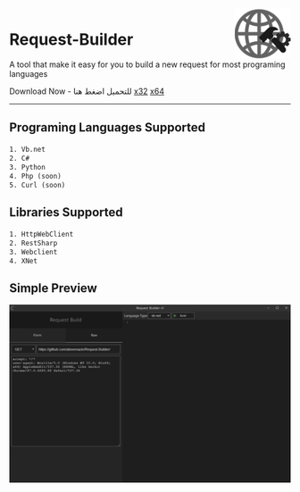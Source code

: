 <img src="https://github.com/alonemazin/Request-Builder/blob/main/request-builder.png" width="100" height="auto" align="right">

Request-Builder
=================

A tool that make it easy for you to build a new request for most programing languages

<a>Download Now - للتحميل اضغط هنا</a>
<a href="https://github.com/alonemazin/Request-Builder/releases/download/v1.1.3/requestbuilder.Setup.1.1.3.x32.exe">x32</a>
<a href="https://github.com/alonemazin/Request-Builder/releases/download/v1.1.3/requestbuilder.Setup.1.1.3.x64.exe">x64</a>

------

Programing Languages Supported
------
```
1. Vb.net
2. C#
3. Python
4. Php (soon)
5. Curl (soon)
```
Libraries Supported
------
```
1. HttpWebClient
2. RestSharp
3. Webclient
4. XNet
```

Simple Preview
------
<img src="https://github.com/alonemazin/Request-Builder/blob/main/preview.gif">
